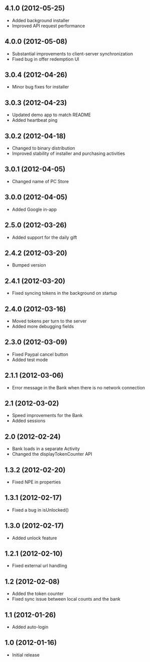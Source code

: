 ## 4.1.0 (2012-05-25)

* Added background installer
* Improved API request performance

## 4.0.0 (2012-05-08)

* Substantial improvements to client-server synchronization
* Fixed bug in offer redemption UI

## 3.0.4 (2012-04-26)

* Minor bug fixes for installer

## 3.0.3 (2012-04-23)

* Updated demo app to match README
* Added heartbeat ping

## 3.0.2 (2012-04-18)

* Changed to binary distribution
* Improved stability of installer and purchasing activities

## 3.0.1 (2012-04-05)

* Changed name of PC Store

## 3.0.0 (2012-04-05)

* Added Google in-app

## 2.5.0 (2012-03-26)

* Added support for the daily gift

## 2.4.2 (2012-03-20)

* Bumped version

## 2.4.1 (2012-03-20)

* Fixed syncing tokens in the background on startup

## 2.4.0 (2012-03-16)

* Moved tokens per turn to the server
* Added more debugging fields

## 2.3.0 (2012-03-09)

* Fixed Paypal cancel button
* Added test mode

## 2.1.1 (2012-03-06)

* Error message in the Bank when there is no network connection

## 2.1 (2012-03-02)

* Speed improvements for the Bank
* Added sessions

## 2.0 (2012-02-24)

* Bank loads in a separate Activity
* Changed the displayTokenCounter API

## 1.3.2 (2012-02-20)

* Fixed NPE in properties

## 1.3.1 (2012-02-17)

* Fixed a bug in isUnlocked()

## 1.3.0 (2012-02-17)

* Added unlock feature

## 1.2.1 (2012-02-10)

* Fixed external url handling

## 1.2 (2012-02-08)

* Added the token counter
* Fixed sync issue between local counts and the bank

## 1.1 (2012-01-26)

* Added auto-login

## 1.0 (2012-01-16)

* Initial release
